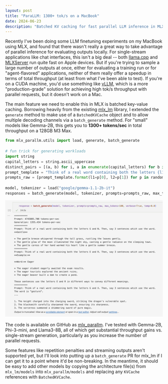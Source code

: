 ```yaml
---
layout: post
title: "ParaLLM: 1300+ tok/s on a MacBook"
date: 2024-06-23
description: "Batched KV caching for fast parallel LLM inference in MLX."
---
```


Recently I've been doing some LLM finetuning experiments on my MacBook using MLX, and found that there wasn't really a great way to take advantage of parallel inference for evaluating outputs locally. For single-stream applications like chat interfaces, this isn't a big deal -- both [llama.cpp](https://github.com/ggerganov/llama.cpp) and [MLXServer](https://www.mlxserver.com/) run quite fast on Apple devices. But if you're trying to sample a large number of outputs at once, either for evaluating a training run or for "agent-flavored" applications, neither of them really offer a speedup in terms of total throughput (at least from what I've been able to test). If you're on a CUDA machine, you'd use something like [vLLM](https://docs.vllm.ai/en/stable/), which is a more "production-grade" solution for achieving high tok/s throughput with parallel requests, but it doesn't work on a Mac.

The main feature we need to enable this in MLX is batched key-value caching. Borrowing heavily from the existing [mlx_lm](https://github.com/ml-explore/mlx-examples/tree/main/llms/mlx_lm) library, I extended the `generate` method to make use of a `BatchedKVCache` object and to allow multiple decoding channels via a `batch_generate` method. For "small" models like Gemma-2B, this gets you to **1300+ tokens/sec** in total throughput on a 128GB M3 Max.

```python
from mlx_parallm.utils import load, generate, batch_generate

# fun trick for generating workloads
import string
capital_letters = string.ascii_uppercase
distinct_pairs = [(a, b) for i, a in enumerate(capital_letters) for b in capital_letters[i + 1:]]
prompt_template = "Think of a real word containing both the letters {l1} and {l2}. Then, say 3 sentences which use the word."
prompts_raw = [prompt_template.format(l1=p[0], l2=p[1]) for p in random.sample(distinct_pairs, 325)]

model, tokenizer = load("google/gemma-1.1-2b-it")
responses = batch_generate(model, tokenizer, prompts=prompts_raw, max_tokens=100, verbose=True, temp=0.0)
```

![1300+ tokens per second via Gemma-2B (float16)](/assets/images/1300toks.png)

The code is available on GitHub as [mlx_parallm](https://github.com/willccbb/mlx_parallm/tree/main). I've tested with Gemma-2B, Phi-3-mini, and Llama3-8B, all of which get substantial throughput gains vs. single-stream generation, particularly as you increase the number of parallel requests. 


Some features like repetition penalties and streaming outputs aren't supported yet, but I'll look into putting up a `batch_generate` PR for mlx_lm if I can get it to a point where it'd be non-breaking. In the meantime, it should be easy to add other models by copying the architecture file(s) from `mlx_lm/models` into `mlx_parallm/models` and replacing any `KVCache` references with `BatchedKVCache`.

